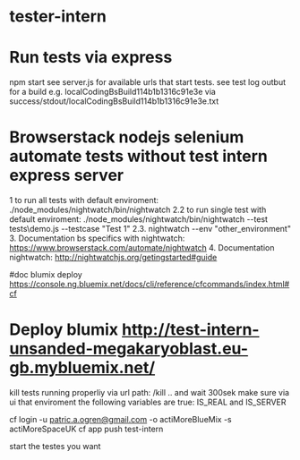# tester-intern

# Run tests via express
npm start
see server.js for available urls that start tests.
see test log outbut for a build e.g. localCodingBsBuild114b1b1316c91e3e via success/stdout/localCodingBsBuild114b1b1316c91e3e.txt


# Browserstack nodejs selenium automate tests without test intern express server
1 to run all tests with default enviroment: ./node_modules/nightwatch/bin/nightwatch
2.2 to run single test with default enviroment: ./node_modules/nightwatch/bin/nightwatch --test tests\demo.js --testcase "Test 1"
2.3. nightwatch --env "other_environment"
3. Documentation bs specifics with nightwatch: https://www.browserstack.com/automate/nightwatch
4. Documentation nightwatch: http://nightwatchjs.org/getingstarted#guide

#doc blumix deploy
https://console.ng.bluemix.net/docs/cli/reference/cfcommands/index.html#cf

# Deploy blumix http://test-intern-unsanded-megakaryoblast.eu-gb.mybluemix.net/
kill tests running properliy via url path: /kill .. and wait 300sek
make sure via ui that enviroment the following variables are true:  IS_REAL and IS_SERVER

cf login -u patric.a.ogren@gmail.com -o actiMoreBlueMix -s actiMoreSpaceUK
cf app push test-intern

start the testes you want